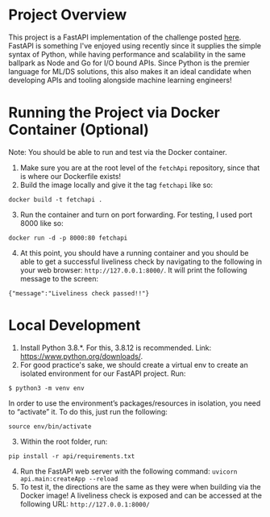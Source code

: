 # Project Overview 
This project is a FastAPI implementation of the challenge posted [here](https://github.com/fetch-rewards/receipt-processor-challenge). FastAPI is something I've enjoyed using recently since it supplies the simple syntax of Python, while having performance and scalability in the same ballpark as Node and Go for I/O bound APIs. Since Python is the premier language for ML/DS solutions, this also makes it an ideal candidate when developing APIs and tooling alongside machine learning engineers! 

# Running the Project via Docker Container (Optional)
Note: You should be able to run and test via the Docker container. 
1. Make sure you are at the root level of the `fetchApi` repository, since that is where our Dockerfile exists!
2. Build the image locally and give it the tag `fetchapi` like so:
```
docker build -t fetchapi .
```

3. Run the container and turn on port forwarding. For testing, I used port 8000 like so:
```
docker run -d -p 8000:80 fetchapi
```

4. At this point, you should have a running container and you should be able to get a successful liveliness check by 
navigating to the following in your web browser: `http://127.0.0.1:8000/`. It will print the following message to the screen:
```
{"message":"Liveliness check passed!!"}
```

# Local Development
1. Install Python 3.8.*. For this, 3.8.12 is recommended. Link: https://www.python.org/downloads/.
2. For good practice's sake, we should create a virtual env to create an isolated environment for our FastAPI project. Run:
```
$ python3 -m venv env
```
In order to use the environment’s packages/resources in isolation, you need to “activate” it. To do this, just run the following:
```
source env/bin/activate
```
3. Within the root folder, run:
```
pip install -r api/requirements.txt
```
4. Run the FastAPI web server with the following command: `uvicorn api.main:createApp --reload`
5. To test it, the directions are the same as they were when building via the Docker image! A liveliness check is exposed and can be accessed at the following URL: `http://127.0.0.1:8000/`



